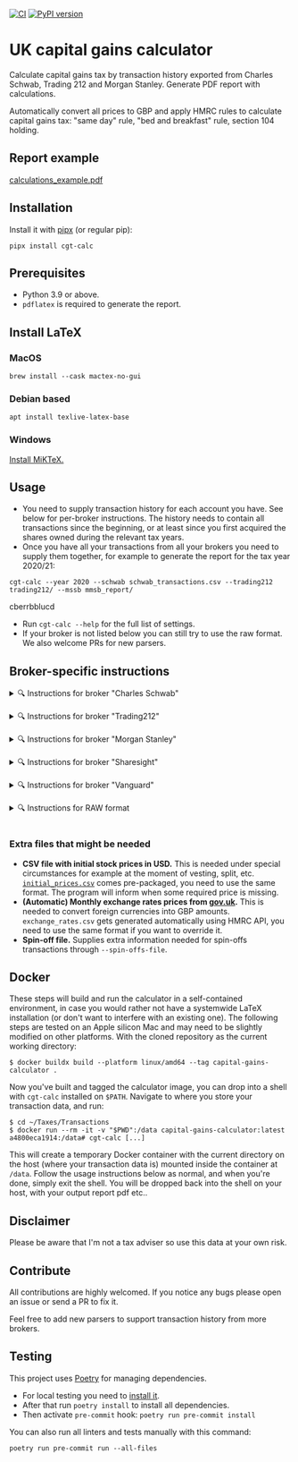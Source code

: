 [![CI](https://github.com/KapJI/capital-gains-calculator/actions/workflows/ci.yml/badge.svg)](https://github.com/KapJI/capital-gains-calculator/actions)
[![PyPI version](https://img.shields.io/pypi/v/cgt-calc)](https://pypi.org/project/cgt-calc/)

# UK capital gains calculator

Calculate capital gains tax by transaction history exported from Charles Schwab, Trading 212 and Morgan Stanley. Generate PDF report with calculations.

Automatically convert all prices to GBP and apply HMRC rules to calculate capital gains tax: "same day" rule, "bed and breakfast" rule, section 104 holding.

## Report example

[calculations_example.pdf](https://github.com/KapJI/capital-gains-calculator/blob/main/calculations_example.pdf)

## Installation

Install it with [pipx](https://pypa.github.io/pipx/) (or regular pip):

```shell
pipx install cgt-calc
```

## Prerequisites

-   Python 3.9 or above.
-   `pdflatex` is required to generate the report.

## Install LaTeX

### MacOS

```shell
brew install --cask mactex-no-gui
```

### Debian based

```shell
apt install texlive-latex-base
```

### Windows

[Install MiKTeX.](https://miktex.org/download)

## Usage

-   You need to supply transaction history for each account you have. See below for per-broker instructions. The history needs to contain all transactions since the beginning, or at least since you first acquired the shares owned during the relevant tax years.
-   Once you have all your transactions from all your brokers you need to supply them together, for example to generate the report for the tax year 2020/21:

```shell
cgt-calc --year 2020 --schwab schwab_transactions.csv --trading212 trading212/ --mssb mmsb_report/
```
cberrbblucd
-   Run `cgt-calc --help` for the full list of settings.
-   If your broker is not listed below you can still try to use the raw format. We also welcome PRs for new parsers.

## Broker-specific instructions

<details>
    <summary>🔍 Instructions for broker "Charles Schwab"</summary>

You will need:

-   **Exported transaction history in CSV format.**
    Schwab only allows to download transaction for the last 4 years. If you require more, you can download the history in 4-year chunks and combine them.
    [See example](https://github.com/KapJI/capital-gains-calculator/blob/main/tests/test_data/schwab_transactions.csv).
-   **Exported transaction history from Schwab Equity Awards in CSV format.**
    Only applicable if you receive equity awards in your account (e.g. for Alphabet/Google employees). Follow the same procedure as in the normal transaction history but selecting your Equity Award account.

Example usage for the tax year 2020/21:

```shell
cgt-calc --year 2020 --schwab schwab_transactions.csv --schwab-award schwab_awards.csv
```

_Note: For historic reasons, it is possible to provide the Equity Awards history in JSON format with `--schwab_equity_award_json`. Instructions are available at the top of this [parser file](../main/cgt_calc/parsers/schwab_equity_award_json.py). Please use the CSV method above if possible._

</details>
 <br />
<details>
    <summary>🔍 Instructions for broker "Trading212"</summary>

You will need:

-   **Exported transaction history from Trading 212.**
    You can provide a folder containing several files since Trading 212 limit the statements to 1 year periods.
    [See example](https://github.com/KapJI/capital-gains-calculator/tree/main/tests/test_data/trading212).

Example usage for the tax year 2024/25:

```shell
cgt-calc --year 2024 --trading212 trading212_trxs_dir/
```

</details>
 <br />
<details>
    <summary>🔍 Instructions for broker "Morgan Stanley"</summary>

You will need:

-   **Exported transaction history from Morgan Stanley.**
    Since Morgan Stanley generates multiple files in a single report, please specify a directory produced from the report download page.
    [See example](https://github.com/KapJI/capital-gains-calculator/tree/main/tests/test_data/mssb).

Example usage for the tax year 2024/25:

```shell
cgt-calc --year 2024 --mssb morgan_stanley_trxs_dir/
```

</details>
 <br />
<details>
    <summary>🔍 Instructions for broker "Sharesight"</summary>

You will need:

-   **Exported transaction history from Sharesight.**
    Sharesight is a portfolio tracking tool with support for multiple brokers.
    -   You will need the "All Trades" and "Taxable Income" reports since the beginning. Make sure to select "Since Inception" for the period, and "Not Grouping".
    -   Export both reports to Excel or Google Sheets, save as CSV, and place them in the same folder.
    -   [See example](https://github.com/KapJI/capital-gains-calculator/tree/main/tests/test_data/sharesight).

Comments:

-   Sharesight aggregates transactions from multiple brokers, but doesn't necessarily have balance information.
    Use the `--no-balance-check` flag to avoid spurious errors.

-   Since there is no direct support for equity grants, add `Stock Activity` as part of the comment associated with any vesting transactions - making sure they have the grant price filled ([see example](https://github.com/KapJI/capital-gains-calculator/tree/main/tests/test_data/sharesight)).

Example usage for the tax year 2024/25:

```shell
cgt-calc --year 2024 --no-balance-check --sharesight sharesight_trxs_dir/
```

</details>
 <br />
<details>
    <summary>🔍 Instructions for broker "Vanguard"</summary>

You will need:

-   **Exported transaction history from Vanguard.**
    Vanguard can generate a report in Excel format with all transactions across all periods of time and all accounts (ISA, GA, etc). Grab the ones you're interested into (normally GA account) and put them in a single CSV file.
    [See example](https://github.com/KapJI/capital-gains-calculator/blob/main/tests/test_data/vanguard/report.csv).

Example usage for the tax year 2024/25:

```shell
cgt-calc --year 2024 --vanguard vanguard.csv
```

</details>
 <br />
<details>
    <summary>🔍 Instructions for RAW format</summary>

You will need:

-   **CSV using the RAW format.** If your broker isn't natively supported you might choose to convert whatever report you can produce into this basic format. 
    [See example](https://github.com/KapJI/capital-gains-calculator/blob/main/tests/test_data/raw/test_data.csv)

Example usage for the tax year 2024/25:

```shell
cgt-calc --year 2024 --raw sharesight_trxs_dir/
```

</details>
 <br />

### Extra files that might be needed

-   **CSV file with initial stock prices in USD.** This is needed under special circumstances for example at the moment of vesting, split, etc.
    [`initial_prices.csv`](https://github.com/KapJI/capital-gains-calculator/blob/main/cgt_calc/resources/initial_prices.csv) comes pre-packaged, you need to use the same format. The program will inform when some required price is missing.
-   **(Automatic) Monthly exchange rates prices from [gov.uk](https://www.gov.uk/government/collections/exchange-rates-for-customs-and-vat).** This is needed to convert foreign currencies into GBP amounts. `exchange_rates.csv` gets generated automatically using HMRC API, you need to use the same format if you want to override it.
-   **Spin-off file.** Supplies extra information needed for spin-offs transactions through `--spin-offs-file`.

## Docker

These steps will build and run the calculator in a self-contained environment, in case you would rather not have a systemwide LaTeX installation (or don't want to interfere with an existing one).
The following steps are tested on an Apple silicon Mac and may need to be slightly modified on other platforms.
With the cloned repository as the current working directory:

```shell
$ docker buildx build --platform linux/amd64 --tag capital-gains-calculator .
```

Now you've built and tagged the calculator image, you can drop into a shell with `cgt-calc` installed on `$PATH`. Navigate to where you store your transaction data, and run:

```shell
$ cd ~/Taxes/Transactions
$ docker run --rm -it -v "$PWD":/data capital-gains-calculator:latest
a4800eca1914:/data# cgt-calc [...]
```

This will create a temporary Docker container with the current directory on the host (where your transaction data is) mounted inside the container at `/data`. Follow the usage instructions below as normal,
and when you're done, simply exit the shell. You will be dropped back into the shell on your host, with your output report pdf etc..

## Disclaimer

Please be aware that I'm not a tax adviser so use this data at your own risk.

## Contribute

All contributions are highly welcomed.
If you notice any bugs please open an issue or send a PR to fix it.

Feel free to add new parsers to support transaction history from more brokers.

## Testing

This project uses [Poetry](https://python-poetry.org/) for managing dependencies.

-   For local testing you need to [install it](https://python-poetry.org/docs/#installation).
-   After that run `poetry install` to install all dependencies.
-   Then activate `pre-commit` hook: `poetry run pre-commit install`

You can also run all linters and tests manually with this command:

```shell
poetry run pre-commit run --all-files
```

